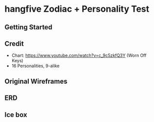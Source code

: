 # hangfive Zodiac + Personality Test

## Getting Started


## Credit 
- Chart: https://www.youtube.com/watch?v=c_9c5zkfQ3Y (Worn Off Keys)
- 16 Personalities, 9-alike

## Original Wireframes 

## ERD

## Ice box